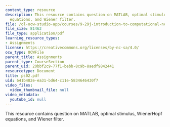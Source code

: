```yaml
---
content_type: resource
description: This resource contains question on MATLAB, optimal stimulus, WienerHopf
  equations, and Wiener filter.
file: /ol-ocw-studio-app/courses/9-29j-introduction-to-computational-neuroscience-spring-2004/641b482eea31bd64c11e5834646430f7_ps02.pdf
file_size: 81462
file_type: application/pdf
learning_resource_types:
- Assignments
license: https://creativecommons.org/licenses/by-nc-sa/4.0/
ocw_type: OCWFile
parent_title: Assignments
parent_type: CourseSection
parent_uid: 20bbf2c9-77f1-bebb-8c9b-8aedf9842441
resourcetype: Document
title: ps02.pdf
uid: 641b482e-ea31-bd64-c11e-5834646430f7
video_files:
  video_thumbnail_file: null
video_metadata:
  youtube_id: null
---
```

This resource contains question on MATLAB, optimal stimulus, WienerHopf equations, and Wiener filter.
